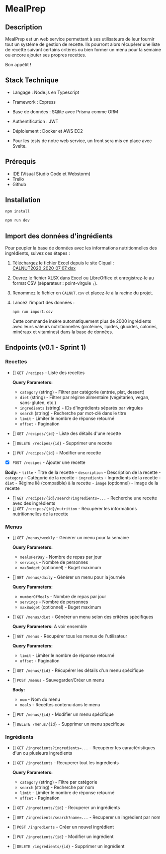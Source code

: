 # MealPrep

## Description

MealPrep est un web service permettant à ses utilisateurs de leur fournir tout un système de gestion de recette. Ils pourront alors récupérer une liste de recette suivant certains critères ou bien former un menu pour la semaine ou encore ajouter ses propres recettes.

Bon appétit !

## Stack Technique

- Langage : Node.js en Typescript
- Framework : Express
- Base de données : SQlite avec Prisma comme ORM
- Authentification : JWT
- Déploiement : Docker et AWS EC2

- Pour les tests de notre web service, un front sera mis en place avec Svelte.

## Prérequis

- IDE (Visual Studio Code et Webstorm)
- Trello
- Github

## Installation

```bash
npm install

npm run dev
```

## Import des données d'ingrédients

Pour peupler la base de données avec les informations nutritionnelles des ingrédients, suivez ces étapes :

1. Téléchargez le fichier Excel depuis le site Ciqual : [CALNUT2020_2020_07_07.xlsx](https://ciqual.anses.fr/cms/sites/default/files/inline-files/CALNUT2020_2020_07_07.xlsx)

2. Ouvrez le fichier XLSX dans Excel ou LibreOffice et enregistrez-le au format CSV (séparateur : point-virgule `;`).

3. Renommez le fichier en `CALNUT.csv` et placez-le à la racine du projet.

4. Lancez l'import des données :

   ```bash
   npm run import:csv
   ```

   Cette commande insère automatiquement plus de 2000 ingrédients avec leurs valeurs nutritionnelles (protéines, lipides, glucides, calories, minéraux et vitamines) dans la base de données.

## Endpoints (v0.1 - Sprint 1)

### Recettes 
- []  `GET /recipes` - Liste des recettes

  **Query Parameters:**
    - `category` (string) - Filtrer par catégorie (entrée, plat, dessert)
    - `diet` (string) - Filtrer par régime alimentaire (végétarien, vegan, sans-gluten, etc.)
    - `ingredients` (string) - IDs d'ingrédients séparés par virgules
    - `search` (string) - Recherche par mot-clé dans le titre
    - `limit` - Limiter le nombre de réponse retourné
    - `offset` - Pagination
- []  `GET /recipes/{id}` - Liste des détails d'une recette
- []  `DELETE /recipes/{id}` - Supprimer une recette
- []  `PUT /recipes/{id}` - Modifier une recette
- [X]  `POST /recipes` - Ajouter une recette

  **Body:**
    - `title` - Titre de la recette
    - `description` - Description de la recette
    - `category` - Catégorie de la recette
    - `ingredients` - Ingrédients de la recette
    - `diet` - Régime lié (compatible) à la recette
    - `image` (optionnel) - Image de la recette
- []  `GET /recipes/{id}/search?ingredients=...` - Recherche une recette avec des ingrédients
- []  `GET /recipes/{id}/nutrition` - Récupérer les informations nutritionnelles de la recette

### Menus
- []  `GET /menus/weekly` - Générer un menu pour la semaine

  **Query Parameters:**
    - `mealsPerDay` - Nombre de repas par jour
    - `servings` -  Nombre de personnes
    - `maxBudget` (optionnel) - Buget maximum
- []  `GET /menus/daily` - Générer un menu pour la journée

  **Query Parameters:**
    - `numberOfMeals` - Nombre de repas par jour
    - `servings` -  Nombre de personnes
    - `maxBudget` (optionnel) - Buget maximum
- []  `GET /menus/diet` - Générer un menu selon des critères spécifiques

  **Query Parameters:**
  A voir ensemble
- [] `GET /menus` - Récupérer tous les menus de l'utilisateur
  
  **Query Parameters:**
    - `limit` - Limiter le nombre de réponse retourné
    - `offset` - Pagination
- [] `GET /menus/{id}` - Récupérer les détails d'un menu spécifique
- [] `POST /menus` - Sauvegarder/Créer un menu
  
  **Body:**
    - `nom` - Nom du menu
    - `meals` - Recettes contenu dans le menu
- [] `PUT /menus/{id}` - Modifier un menu spécifique
- [] `DELETE /menus/{id}` - Supprimer un menu specifique

### Ingrédients
- []  `GET /ingredients?ingredients=...` - Recupérer les caractéristiques d'un ou plusieurs ingredients
- []  `GET /ingredients` - Recuperer tout les ingrédients

  **Query Parameters:**
    - `category` (string) - Filtre par catégorie
    - `search` (string) - Recherche par nom
    - `limit` - Limiter le nombre de réponse retourné
    - `offset` - Pagination
- []  `GET /ingredients/{id}` - Recuperer un ingrédients
- []  `GET /ingredients/search?name=...` - Recuperer un ingrédient par nom
- []  `POST /ingredients` - Créer un nouvel ingrédient
- []  `PUT /ingredients/{id}` - Modifier un ingrédient
- []  `DELETE /ingredients/{id}` - Supprimer un ingrédient
